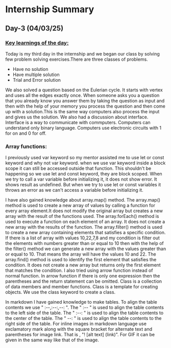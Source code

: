 # Internship Summary
## Day-3 (04/03/25)
### <ins> Key learnings of the day:</ins>
Today is my third day in the internship and we began our class by solving few problem solving exercises.There are three classes of problems.
- Have no solution
- Have multiple solution
- Trial and Error solution

We also solved a question based on the Eulerian cycle. It starts with vertex and uses all the edges exactly once. When someone asks you a question that you already know you answer them by taking the question as input and then with the help of your memory you process the question and then come up with a solution.This is the same way computers also process the input and gives us the solution. We also had a discussion about interface. Interface is a way to communicate with commputers. Computers can understand only binary language. Computers use electronic circuits with 1 for on and 0 for off.

### Array functions:
I previously used var keyword so my mentor assisted me to use let or const keyword and why not var keyword. when we use var keyword inside a block scope it can still be accessed outside that function. This shouldn't be happening so we use let and const keyword, they are block scoped. When we try to call a var  variable before initializing it, it does not show error. It shows result as undefined. But when we try to use let or const variables it throws an error as we can't access a variable before initializing it.

I have also gained knowledge about array.map() method. The array.map() method is used to create a new array of values by calling a function for every array element.It does not modify the original array but creates a new array with the result of the functions used. The array.forEach() method is used to execute a function on each element of an array. It does not create a new array with the results of the function. The array.filter() method is used to create a new array containing elements that satisfies a specific condition. If there is a list of array with values 10,22,7,8 and my condition is filter out the elements with numbers greater than or equal to 10 then with the help of the filter() method we can generate a new array with the values greater than or equal to 10. That means the array will have the values 10 and 22. The array.find() method is used to identify the first element that satisfies the condition. It does not create a new array but returns only the first element that matches the condition. I also tried using arrow function instead of normal function. In arrow function if there is only one expression then the parentheses and the return statement can be omitted. Class is a collection of data members and member functions. Class is a template for creating objects. We use the class keyword to create a class.

In markdown I have gained knowledge to make tables. To align the table contents we use " :--,:--:,--: ". The " :-- " is used to align the table contents to the left side of the table. The " :--: " is used to align the table contents to the center of the table. The " --: " is used to align the table contents to the right side of the table. For inline images in markdown language use exclamatory mark along with the square bracket for alternate text and parentheses for image link. That is , "! [alt text] (link)". For GIF it can be given in the same way like that of the image.